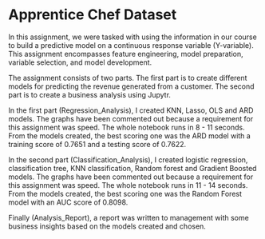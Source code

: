 # Apprentice Chef Dataset

In this assignment, we were tasked with using the information in our course to build a predictive model on a continuous response variable (Y-variable). This assignment encompasses feature engineering, model preparation, variable selection, and model development. 

The assignment consists of two parts. The first part is to create different models for predicting the revenue generated from a customer. The second part is to create a business analysis using Jupytr. 

In the first part (Regression_Analysis), I created KNN, Lasso, OLS and ARD models. The graphs have been commented out because a requirement for this assignment was speed. The whole notebook runs in 8 - 11 seconds. From the models created, the best scoring one was the ARD model with a training score of 0.7651 and a testing score of 0.7622. 

In the second part (Classification_Analysis), I created logistic regression, classification tree, KNN classification, Random forest and Gradient Boosted models. The graphs have been commented out because a requirement for this assignment was speed. The whole notebook runs in 11 - 14 seconds. From the models created, the best scoring one was the Random Forest model with an AUC score of 0.8098.

Finally (Analysis_Report), a report was written to management with some business insights based on the models created and chosen.
